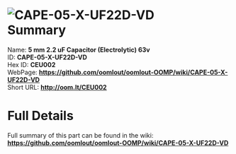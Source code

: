 
![CAPE-05-X-UF22D-VD](https://github.com/oomlout/oomlout-OOMP/blob/master/parts/CAPE-05-X-UF22D-VD/CAPE-05-X-UF22D-VD_420.jpg)   
Summary
=================
  
Name: __5 mm 2.2 uF Capacitor (Electrolytic) 63v__    
ID: __CAPE-05-X-UF22D-VD__   
Hex ID: __CEU002__   
WebPage: __https://github.com/oomlout/oomlout-OOMP/wiki/CAPE-05-X-UF22D-VD__   
Short URL: __http://oom.lt/CEU002__   

Full Details
==========================
Full summary of this part can be found in the wiki:   
__https://github.com/oomlout/oomlout-OOMP/wiki/CAPE-05-X-UF22D-VD__    

